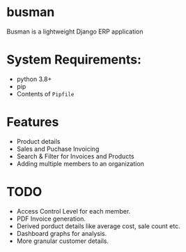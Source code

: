 # busman
Busman is a lightweight Django ERP application

# System Requirements:
* python 3.8+
* pip
* Contents of `Pipfile`

# Features
* Product details
* Sales and Puchase Invoicing
* Search & Filter for Invoices and Products
* Adding multiple members to an organization

# TODO
* Access Control Level for each member.
* PDF Invoice generation.
* Derived porduct details like average cost, sale count etc.
* Dashboard graphs for analysis.
* More granular customer details.